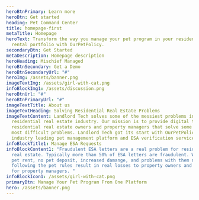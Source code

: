 ```yaml
---
heroBtnPrimary: Learn more
heroBtn: Get started
heading: Pet Command Center
title: homepage-first
metaTitle: Homepage
heroText: Transform the way you manage your pet program in your residential
  rental portfolio with OurPetPolicy.
secondaryBtn: Get Started
metaDescription: Homepage description
heroHeading: Mischief Managed
heroBtnSecondary: Get a Demo
heroBtnSecondaryUrl: "#"
heroImg: /assets/banner.png
imageTextImg: /assets/girl-with-cat.png
infoBlockImg1: /assets/discussion.png
heroBtnUrl: "#"
heroBtnPrimaryUrl: "#"
imageTextTitle: About us
imageTextHeading: Solving Residential Real Estate Problems
imageTextContent: Landlord Tech solves some of the messiest problems in the
  residential real estate industry. Our mission is to provide digital tools to
  residential real estate owners and property managers that solve some of their
  most difficult problems. Landlord Tech got its start with OurPetPolicy, an
  industry leading pet management platform and ESA verification service.
infoBlockTitle1: Manage ESA Requests
infoBlockContent1: "Fraudulent ESA letters are a real problem for residential
  real estate. Typically more than 50% of ESA letters are fraudulent. With lost
  pet rent, no pet deposit, increased damange, and problems with them not
  following the pet rules result in real losses to property owners and headaches
  for property managers. "
infoBlockIcon1: /assets/girl-with-cat.png
primaryBtn: Manage Your Pet Program From One Platform
hero: /assets/banner.png
---
```

